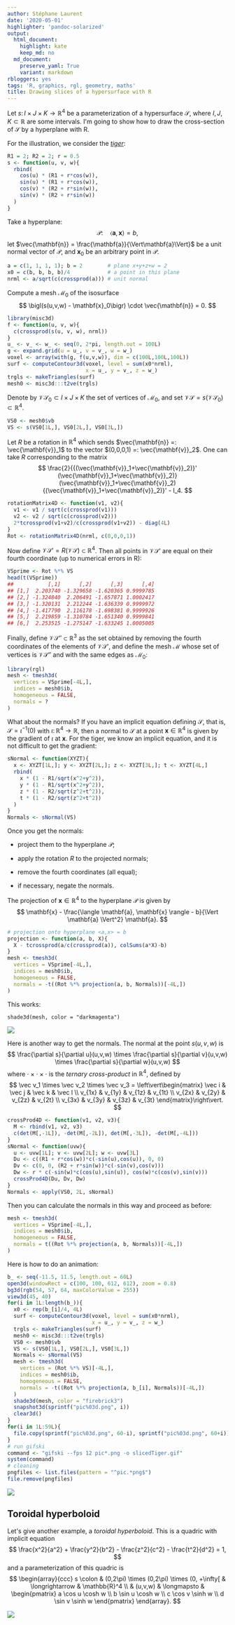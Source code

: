 ```yaml
---
author: Stéphane Laurent
date: '2020-05-01'
highlighter: 'pandoc-solarized'
output:
  html_document:
    highlight: kate
    keep_md: no
  md_document:
    preserve_yaml: True
    variant: markdown
rbloggers: yes
tags: 'R, graphics, rgl, geometry, maths'
title: Drawing slices of a hypersurface with R
---
```


Let $s \colon I \times J \times K \to \mathbb{R}^4$ be a
parameterization of a hypersurface $\mathcal{S}$, where
$I,J,K \subset \mathbb{R}$ are some intervals. I'm going to show how to
draw the cross-section of $\mathcal{S}$ by a hyperplane with R.

For the illustration, we consider the
[*tiger*](http://hi.gher.space/wiki/Tiger):

``` {.r .numberLines}
R1 = 2; R2 = 2; r = 0.5
s <- function(u, v, w){
  rbind(
    cos(u) * (R1 + r*cos(w)),
    sin(u) * (R1 + r*cos(w)),
    cos(v) * (R2 + r*sin(w)),
    sin(v) * (R2 + r*sin(w))
  )
}
```

Take a hyperplane: $$
\mathcal{P}\colon \quad \langle \mathbf{a}, \mathbf{x} \rangle = b,
$$ let $\vec{\mathbf{n}} = \frac{\mathbf{a}}{\Vert\mathbf{a}\Vert}$ be a
unit normal vector of $\mathcal{P}$, and $\mathbf{x}_0$ be an arbitrary
point in $\mathcal{P}$.

``` {.r .numberLines}
a = c(1, 1, 1, 1); b = 2        # plane x+y+z+w = 2
x0 = c(b, b, b, b)/4            # a point in this plane
nrml <- a/sqrt(c(crossprod(a))) # unit normal
```

Compute a mesh $\mathcal{M}_0$ of the isosurface $$
\bigl(s(u,v,w) - \mathbf{x}_0\bigr) \cdot \vec{\mathbf{n}} = 0.
$$

``` {.r .numberLines}
library(misc3d)
f <- function(u, v, w){
  c(crossprod(s(u, v, w), nrml))
}
u_ <- v_ <- w_ <- seq(0, 2*pi, length.out = 100L)
g <- expand.grid(u = u_, v = v_, w = w_)
voxel <- array(with(g, f(u,v,w)), dim = c(100L,100L,100L))
surf <- computeContour3d(voxel, level = sum(x0*nrml), 
                         x = u_, y = v_, z = w_)
trgls <- makeTriangles(surf)
mesh0 <- misc3d:::t2ve(trgls)
```

Denote by $\mathcal{V}\mathcal{S}_0 \subset I \times J \times K$ the set
of vertices of $\mathcal{M}_0$, and set
$\mathcal{V}\mathcal{S} = s(\mathcal{V}\mathcal{S}_0) \subset \mathbb{R}^4$.

``` {.r .numberLines}
VS0 <- mesh0$vb
VS <- s(VS0[1L,], VS0[2L,], VS0[3L,]) 
```

Let $R$ be a rotation in $\mathbb{R}^4$ which sends
$\vec{\mathbf{n}} =: \vec{\mathbf{v}}_1$ to the vector
$(0,0,0,1) =: \vec{\mathbf{v}}_2$. One can take $R$ corresponding to the
matrix $$
\frac{2}{{(\vec{\mathbf{v}}_1+\vec{\mathbf{v}}_2)}'
(\vec{\mathbf{v}}_1+\vec{\mathbf{v}}_2)}
(\vec{\mathbf{v}}_1+\vec{\mathbf{v}}_2)
{(\vec{\mathbf{v}}_1+\vec{\mathbf{v}}_2)}' - I_4.
$$

``` {.r .numberLines}
rotationMatrix4D <- function(v1, v2){
  v1 <- v1 / sqrt(c(crossprod(v1)))
  v2 <- v2 / sqrt(c(crossprod(v2)))
  2*tcrossprod(v1+v2)/c(crossprod(v1+v2)) - diag(4L)
}
Rot <- rotationMatrix4D(nrml, c(0,0,0,1))
```

Now define
$\mathcal{V}\mathcal{S}' = R(\mathcal{V}\mathcal{S}) \subset \mathbb{R}^4$.
Then all points in $\mathcal{V}\mathcal{S}'$ are equal on their fourth
coordinate (up to numerical errors in R):

``` {.r .numberLines}
VSprime <- Rot %*% VS
head(t(VSprime))
##           [,1]      [,2]      [,3]      [,4]
## [1,]  2.203740 -1.329658 -1.620365 0.9999785
## [2,] -1.324840  2.206491 -1.657871 1.0002417
## [3,] -1.320131  2.212244 -1.636339 0.9999972
## [4,] -1.417790  2.116178 -1.698381 0.9999926
## [5,]  2.219859 -1.310784 -1.651340 0.9999841
## [6,]  2.253515 -1.275147 -1.633245 1.0005005
```

Finally, define $\mathcal{V}\mathcal{S}'' \subset \mathbb{R}^3$ as the
set obtained by removing the fourth coordinates of the elements of
$\mathcal{V}\mathcal{S}'$, and define the mesh $\mathcal{M}$ whose set
of vertices is $\mathcal{V}\mathcal{S}''$ and with the same edges as
$\mathcal{M}_0$:

``` {.r .numberLines}
library(rgl)
mesh <- tmesh3d(
  vertices = VSprime[-4L,],
  indices = mesh0$ib,
  homogeneous = FALSE,
  normals = ?
)
```

What about the normals? If you have an implicit equation defining
$\mathcal{S}$, that is, $\mathcal{S} = \iota^{-1}(0)$ with
$\iota\colon \mathbb{R}^4 \to \mathbb{R}$, then a normal to
$\mathcal{S}$ at a point $\mathbf{x} \in \mathbb{R}^4$ is given by the
gradient of $\iota$ at $\mathbf{x}$. For the tiger, we know an implicit
equation, and it is not difficult to get the gradient:

``` {.r .numberLines}
sNormal <- function(XYZT){
  x <- XYZT[1L,]; y <- XYZT[2L,]; z <- XYZT[3L,]; t <- XYZT[4L,]
  rbind(
    x * (1 - R1/sqrt(x^2+y^2)),
    y * (1 - R1/sqrt(x^2+y^2)),
    z * (1 - R2/sqrt(z^2+t^2)),
    t * (1 - R2/sqrt(z^2+t^2))
  )
}
Normals <- sNormal(VS)
```

Once you get the normals:

-   project them to the hyperplane $\mathcal{P}$;

-   apply the rotation $R$ to the projected normals;

-   remove the fourth coordinates (all equal);

-   if necessary, negate the normals.

The projection of $\mathbf{x} \in \mathbb{R}^4$ to the hyperplane
$\mathcal{P}$ is given by $$
\mathbf{x} - 
\frac{\langle \mathbf{a}, \mathbf{x} \rangle - b}{\Vert \mathbf{a} \Vert^2} 
\mathbf{a}.
$$

``` {.r .numberLines}
# projection onto hyperplane <a,x> = b
projection <- function(a, b, X){
  X - tcrossprod(a/c(crossprod(a)), colSums(a*X)-b)
}
mesh <- tmesh3d(
  vertices = VSprime[-4L,], 
  indices = mesh0$ib, 
  homogeneous = FALSE,
  normals = -t((Rot %*% projection(a, b, Normals))[-4L,])
)
```

This works:

``` {.r}
shade3d(mesh, color = "darkmagenta")
```

![](figures/tiger1.png)

Here is another way to get the normals. The normal at the point
$s(u,v,w)$ is $$
\frac{\partial s}{\partial u}(u,v,w) \times
\frac{\partial s}{\partial v}(u,v,w) \times
\frac{\partial s}{\partial w}(u,v,w) 
$$ where $\cdot \times \cdot \times \cdot$ is the *ternary
cross-product* in $\mathbb{R}^4$, defined by $$
\vec v_1 \times \vec v_2 \times \vec v_3 = 
\left\vert\begin{matrix}
\vec i & \vec j & \vec k & \vec l \\ 
v_{1x} & v_{1y} & v_{1z} & v_{1t} \\ 
v_{2x} & v_{2y} & v_{2z} & v_{2t} \\ 
v_{3x} & v_{3y} & v_{3z} & v_{3t} 
\end{matrix}\right\vert.
$$

``` {.r .numberLines}
crossProd4D <- function(v1, v2, v3){
  M <- rbind(v1, v2, v3)
  c(det(M[,-1L]), -det(M[,-2L]), det(M[,-3L]), -det(M[,-4L]))
}
sNormal <- function(uvw){
  u <- uvw[1L]; v <- uvw[2L]; w <- uvw[3L]
  Du <- c((R1 + r*cos(w))*c(-sin(u),cos(u)), 0, 0)
  Dv <- c(0, 0, (R2 + r*sin(w))*c(-sin(v),cos(v)))
  Dw <- r * c(-sin(w)*c(cos(u),sin(u)), cos(w)*c(cos(v),sin(v)))
  crossProd4D(Du, Dv, Dw)
}
Normals <- apply(VS0, 2L, sNormal)
```

Then you can calculate the normals in this way and proceed as before:

``` {.r .numberLines}
mesh <- tmesh3d(
  vertices = VSprime[-4L,], 
  indices = mesh0$ib, 
  homogeneous = FALSE,
  normals = t((Rot %*% projection(a, b, Normals))[-4L,])
)
```

Here is how to do an animation:

``` {.r .numberLines}
b_ <- seq(-11.5, 11.5, length.out = 60L)
open3d(windowRect = c(100, 100, 612, 612), zoom = 0.8)
bg3d(rgb(54, 57, 64, maxColorValue = 255))
view3d(45, 40)
for(i in 1L:length(b_)){
  x0 <- rep(b_[i]/4, 4L) 
  surf <- computeContour3d(voxel, level = sum(x0*nrml), 
                           x = u_, y = v_, z = w_)
  trgls <- makeTriangles(surf)
  mesh0 <- misc3d:::t2ve(trgls)
  VS0 <- mesh0$vb
  VS <- s(VS0[1L,], VS0[2L,], VS0[3L,])
  Normals <- sNormal(VS)
  mesh <- tmesh3d(
    vertices = (Rot %*% VS)[-4L,], 
    indices = mesh0$ib, 
    homogeneous = FALSE,
    normals = -t((Rot %*% projection(a, b_[i], Normals))[-4L,])
  )
  shade3d(mesh, color = "firebrick3")
  snapshot3d(sprintf("pic%03d.png", i))
  clear3d()
}
for(i in 1L:59L){
  file.copy(sprintf("pic%03d.png", 60-i), sprintf("pic%03d.png", 60+i))
}
# run gifski
command <- "gifski --fps 12 pic*.png -o slicedTiger.gif"
system(command)
# cleaning
pngfiles <- list.files(pattern = "^pic.*png$")
file.remove(pngfiles)
```

![](figures/tiger2.gif)

Toroidal hyperboloid
--------------------

Let's give another example, a *toroidal hyperboloid*. This is a quadric
with implicit equation $$
\frac{x^2}{a^2} + \frac{y^2}{b^2} - \frac{z^2}{c^2} - \frac{t^2}{d^2} = 1,
$$ and a parameterization of this quadric is $$
\begin{array}{ccc}
s \colon & (0,2\pi) \times (0,2\pi) \times (0, +\infty[ & 
\longrightarrow & \mathbb{R}^4 \\
 & (u,v,w) & \longmapsto & 
\begin{pmatrix}
a \cos u \cosh w \\ 
b \sin u \cosh w \\
c \cos v \sinh w \\
d \sin v \sinh w 
\end{pmatrix}
\end{array}.
$$

![](figures/toroidalHyperboloid.gif)
